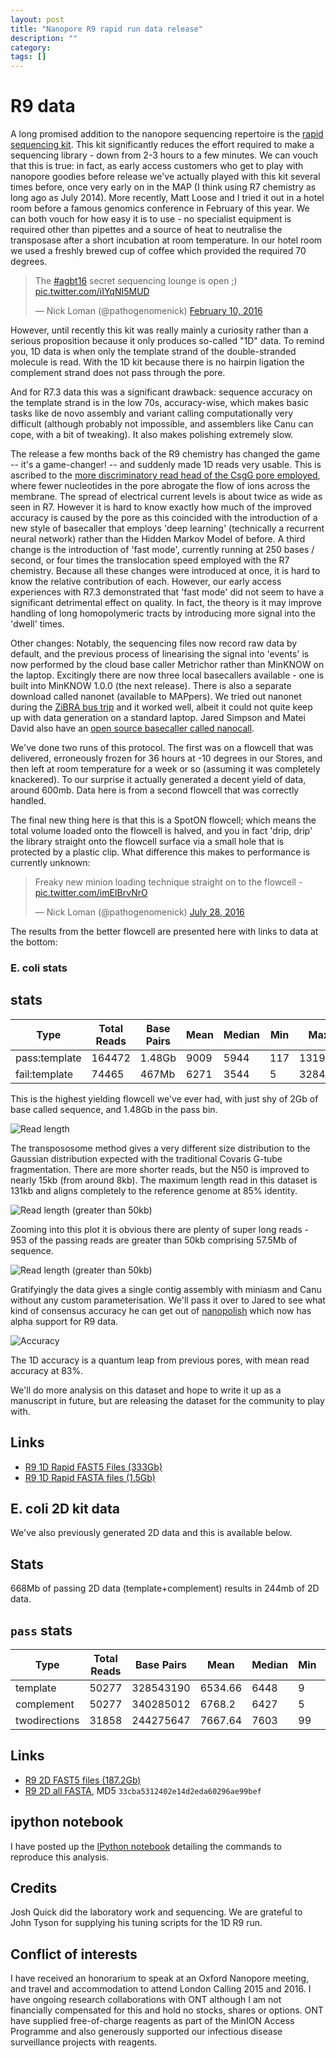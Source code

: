 ```yaml
---
layout: post
title: "Nanopore R9 rapid run data release"
description: ""
category:
tags: []
---
```


# R9 data

A long promised addition to the nanopore sequencing repertoire is the <a href="https://nanoporetech.com/rapidsequencing">rapid sequencing kit</a>. This kit significantly reduces the effort required to make a sequencing library - down from 2-3 hours to a few minutes. We can vouch that this is true: in fact, as early access customers who get to play with nanopore goodies before release we've actually played with this kit several times before, once very early on in the MAP (I think using R7 chemistry as long ago as July 2014). More recently, Matt Loose and I tried it out in a hotel room before a famous genomics conference in February of this year. We can both vouch for how easy it is to use - no specialist equipment is required other than pipettes and a source of heat to neutralise the transposase after a short incubation at room temperature. In our hotel room we used a freshly brewed cup of coffee which provided the required 70 degrees.

<blockquote class="twitter-tweet" data-lang="en"><p lang="en" dir="ltr">The <a href="https://twitter.com/hashtag/agbt16?src=hash">#agbt16</a> secret sequencing lounge is open ;) <a href="https://t.co/iIYqNI5MUD">pic.twitter.com/iIYqNI5MUD</a></p>&mdash; Nick Loman (@pathogenomenick) <a href="https://twitter.com/pathogenomenick/status/697431606894686208">February 10, 2016</a></blockquote>
<script async src="//platform.twitter.com/widgets.js" charset="utf-8"></script>

However, until recently this kit was really mainly a curiosity rather than a serious proposition because it only produces so-called "1D" data. To remind you, 1D data is when only the template strand of the double-stranded molecule is read. With the 1D kit because there is no hairpin ligation the complement strand does not pass through the pore.

And for R7.3 data this was a significant drawback: sequence accuracy on the template strand is in the low 70s, accuracy-wise, which makes basic tasks like de novo assembly and variant calling computationally very difficult (although probably not impossible, and assemblers like Canu can cope, with a bit of tweaking). It also makes polishing extremely slow.

The release a few months back of the R9 chemistry has changed the game -- it's a game-changer! -- and suddenly made 1D reads very usable. This is ascribed to the <a href="https://www.youtube.com/watch?v=nizGyutn6v4">more discriminatory read head of the CsgG pore employed</a>, where fewer nucleotides in the pore abrogate the flow of ions across the membrane. The spread of electrical current levels is about twice as wide as seen in R7. However it is hard to know exactly how much of the improved accuracy is caused by the pore as this coincided with the introduction of a new style of basecaller that employs 'deep learning' (technically a recurrent neural network) rather than the Hidden Markov Model of before. A third change is the introduction of 'fast mode', currently running at 250 bases / second, or four times the translocation speed employed with the R7 chemistry. Because all these changes were introduced at once, it is hard to know the relative contribution of each. However, our early access experiences with R7.3 demonstrated that 'fast mode' did not seem to have a significant detrimental effect on quality. In fact, the theory is it may improve handling of long homopolymeric tracts by introducing more signal into the 'dwell' times. 

Other changes: Notably, the sequencing files now record raw data by default, and the previous process of linearising the signal into 'events' is now performed by the cloud base caller Metrichor rather than MinKNOW on the laptop. Excitingly there are now three local basecallers available - one is built into MinKNOW 1.0.0 (the next release). There is also a separate download called nanonet (available to MAPpers). We tried out nanonet during the <a href="http://zibraproject.github.io">ZiBRA bus trip</a> and it worked well, albeit it could not quite keep up with data generation on a standard laptop. Jared Simpson and Matei David also have an <a href="http://biorxiv.org/content/early/2016/03/28/046086">open source basecaller called nanocall</a>.

We've done two runs of this protocol. The first was on a flowcell that was delivered, erroneously frozen for 36 hours at -10 degrees in our Stores, and then left at room temperature for a week or so (assuming it was completely knackered). To our surprise it actually generated a decent yield  of data, around 600mb. Data here is from a second flowcell that was correctly handled.

The final new thing here is that this is a SpotON flowcell; which means the total volume loaded onto the flowcell is halved, and you in fact 'drip, drip' the library straight onto the flowcell surface via a small hole that is protected by a plastic clip. What difference this makes to performance is currently unknown:

<blockquote class="twitter-tweet" data-lang="en"><p lang="en" dir="ltr">Freaky new minion loading technique straight on to the flowcell - <a href="https://t.co/imEIBrvNrO">pic.twitter.com/imEIBrvNrO</a></p>&mdash; Nick Loman (@pathogenomenick) <a href="https://twitter.com/pathogenomenick/status/758686409897246720">July 28, 2016</a></blockquote>
<script async src="//platform.twitter.com/widgets.js" charset="utf-8"></script>

The results from the better flowcell are presented here with links to data at the bottom:

### E. coli stats 

## stats

| Type           | Total Reads | Base Pairs | Mean    | Median | Min | Max    | N25   | N50   | N75  |
|----------------|-------------|------------|---------|--------|-----|--------|-------|-------|------|
| pass:template  | 164472      | 1.48Gb     | 9009    | 5944   | 117 | 131969 | 25244 | 14891 | 8074 |
| fail:template  | 74465       | 467Mb      | 6271    | 3544   | 5   | 328471 | 21903 | 12033 | 6047 |

This is the highest yielding flowcell we've ever had, with just shy of 2Gb of base called sequence, and 1.48Gb in the pass bin.

<img src="/images/2016-08-02-nanopore-1d-read-length.png" alt="Read length" />

The transpososome method gives a very different size distribution to the Gaussian distribution expected with the traditional Covaris G-tube fragmentation. There are more shorter reads, but the N50 is improved to nearly 15kb (from around 8kb). The maximum length read in this dataset is 131kb and aligns completely to the reference genome at 85% identity.

<img src="/images/2016-08-02-nanopore-1d-read-length-zoom.png" alt="Read length (greater than 50kb)" />

Zooming into this plot it is obvious there are plenty of super long reads - 953 of the passing reads are greater than 50kb comprising 57.5Mb of sequence.

<img src="/images/2016-08-02-nanopore-1d-read-length-zoom.png" alt="Read length (greater than 50kb)" />

Gratifyingly the data gives a single contig assembly with miniasm and Canu without any custom parameterisation. We'll pass it over to Jared to see what kind of consensus accuracy he can get out of <a href="https://github.com/jts/nanopolish">nanopolish</a> which now has alpha support for R9 data.

<img src="/images/2016-08-02-nanopore-1d-accuracy.png" alt="Accuracy" />

The 1D accuracy is a quantum leap from previous pores, with mean read accuracy at 83%. 

We'll do more analysis on this dataset and hope to write it up as a manuscript in future, but are releasing the dataset for the community to play with.

## Links

  - <a href="http://s3.climb.ac.uk/nanopore/E_coli_K12_1D_R9.2_SpotON_2.tgz">R9 1D Rapid FAST5 Files (333Gb)</a>
  - <a href="http://s3.climb.ac.uk/nanopore/E_coli_K12_1D_R9.2_SpotON_2.pass.fasta">R9 1D Rapid FASTA files (1.5Gb)</a>

## E. coli 2D kit data

We've also previously generated 2D data and this is available below.

## Stats

668Mb of passing 2D data (template+complement) results in 244mb of 2D data.

## ``pass`` stats

| Type          | Total Reads | Base Pairs | Mean    | Median | Min | Max    | N25   | N50  | N75  |
|---------------|-------------|------------|---------|--------|-----|--------|-------|------|------|
| template      | 50277       | 328543190  | 6534.66 | 6448   | 9   | 78622  | 11688 | 9063 | 6665 |
| complement    | 50277       | 340285012  | 6768.2  | 6427   | 5   | 144661 | 12555 | 9280 | 6732 |
| twodirections | 31858       | 244275647  | 7667.64 | 7603   | 99  | 64218  | 11754 | 9244 | 7135 |

## Links

  - <a href="http://s3.climb.ac.uk/nanopore/R9_Ecoli_K12_MG1655_lambda_MinKNOW_0.51.1.62.tar">R9 2D FAST5 files (187.2Gb)</a>
  - <a href="http://s3.climb.ac.uk/nanopore/R9_Ecoli_K12_MG1655_lambda_MinKNOW_0.51.1.62.fasta">R9 2D all FASTA</a>, MD5 ``33cba5312402e14d2eda60296ae99bef``

## ipython notebook

I have posted up the <a href="http://nbviewer.jupyter.org/github/nickloman/nickloman.github.com/blob/master/static/2016-08-03-r9-nanopore-analysis.ipynb">IPython notebook</a> detailing the commands to reproduce this analysis.

## Credits

Josh Quick did the laboratory work and sequencing. We are grateful to John Tyson for supplying his tuning scripts for the 1D R9 run.

## Conflict of interests

I have received an honorarium to speak at an Oxford Nanopore meeting, and travel and accommodation to attend London Calling 2015 and 2016. I have ongoing research collaborations with ONT although I am not financially compensated for this and hold no stocks, shares or options. ONT have supplied free-of-charge reagents as part of the MinION Access Programme and also generously supported our infectious disease surveillance projects with reagents.


